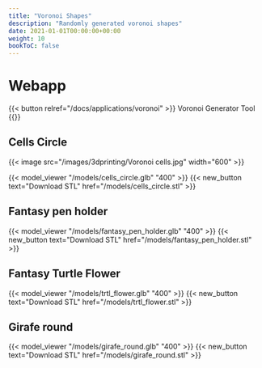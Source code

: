 ```yaml
---
title: "Voronoi Shapes"
description: "Randomly generated voronoi shapes"
date: 2021-01-01T00:00:00+00:00
weight: 10
bookToC: false
---
```

# Webapp

{{< button relref="/docs/applications/voronoi" >}} Voronoi Generator Tool {{</button>}}

## Cells Circle

{{< image src="/images/3dprinting/Voronoi cells.jpg" width="600" >}}

{{< model_viewer "/models/cells_circle.glb" "400" >}}
{{< new_button text="Download STL" href="/models/cells_circle.stl" >}}

## Fantasy pen holder

{{< model_viewer "/models/fantasy_pen_holder.glb" "400" >}}
{{< new_button text="Download STL" href="/models/fantasy_pen_holder.stl" >}}

## Fantasy Turtle Flower

{{< model_viewer "/models/trtl_flower.glb" "400" >}}
{{< new_button text="Download STL" href="/models/trtl_flower.stl" >}}

## Girafe round

{{< model_viewer "/models/girafe_round.glb" "400" >}}
{{< new_button text="Download STL" href="/models/girafe_round.stl" >}}

